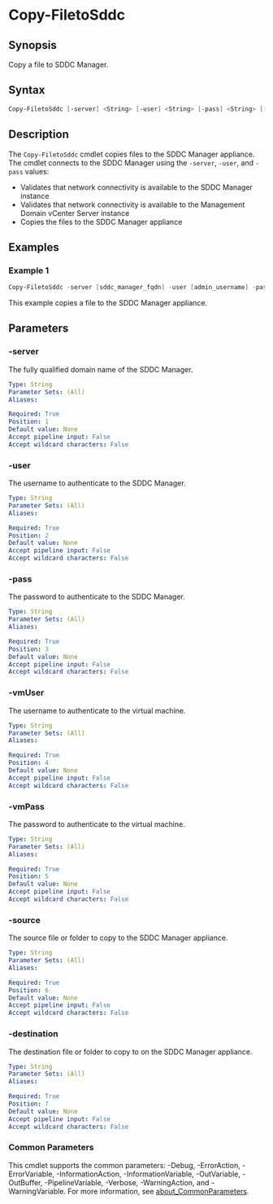 # Copy-FiletoSddc

## Synopsis

Copy a file to SDDC Manager.

## Syntax

```powershell
Copy-FiletoSddc [-server] <String> [-user] <String> [-pass] <String> [-vmUser] <String> [-vmPass] <String> [-source] <String> [-destination] <String> [<CommonParameters>]
```

## Description

The `Copy-FiletoSddc` cmdlet copies files to the SDDC Manager appliance.
The cmdlet connects to the SDDC Manager using the `-server`, `-user`, and `-pass` values:

- Validates that network connectivity is available to the SDDC Manager instance
- Validates that network connectivity is available to the Management Domain vCenter Server instance
- Copies the files to the SDDC Manager appliance

## Examples

### Example 1

```powershell
Copy-FiletoSddc -server [sddc_manager_fqdn] -user [admin_username] -pass [admin_password] -vmUser [vm_username] -vmPass [vm_password] -source [source_path] -destination [destination_path]
```

This example copies a file to the SDDC Manager appliance.

## Parameters

### -server

The fully qualified domain name of the SDDC Manager.

```yaml
Type: String
Parameter Sets: (All)
Aliases:

Required: True
Position: 1
Default value: None
Accept pipeline input: False
Accept wildcard characters: False
```

### -user

The username to authenticate to the SDDC Manager.

```yaml
Type: String
Parameter Sets: (All)
Aliases:

Required: True
Position: 2
Default value: None
Accept pipeline input: False
Accept wildcard characters: False
```

### -pass

The password to authenticate to the SDDC Manager.

```yaml
Type: String
Parameter Sets: (All)
Aliases:

Required: True
Position: 3
Default value: None
Accept pipeline input: False
Accept wildcard characters: False
```

### -vmUser

The username to authenticate to the virtual machine.

```yaml
Type: String
Parameter Sets: (All)
Aliases:

Required: True
Position: 4
Default value: None
Accept pipeline input: False
Accept wildcard characters: False
```

### -vmPass

The password to authenticate to the virtual machine.

```yaml
Type: String
Parameter Sets: (All)
Aliases:

Required: True
Position: 5
Default value: None
Accept pipeline input: False
Accept wildcard characters: False
```

### -source

The source file or folder to copy to the SDDC Manager appliance.

```yaml
Type: String
Parameter Sets: (All)
Aliases:

Required: True
Position: 6
Default value: None
Accept pipeline input: False
Accept wildcard characters: False
```

### -destination

The destination file or folder to copy to on the SDDC Manager appliance.

```yaml
Type: String
Parameter Sets: (All)
Aliases:

Required: True
Position: 7
Default value: None
Accept pipeline input: False
Accept wildcard characters: False
```

### Common Parameters

This cmdlet supports the common parameters: -Debug, -ErrorAction, -ErrorVariable, -InformationAction, -InformationVariable, -OutVariable, -OutBuffer, -PipelineVariable, -Verbose, -WarningAction, and -WarningVariable. For more information, see [about_CommonParameters](http://go.microsoft.com/fwlink/?LinkID=113216).
